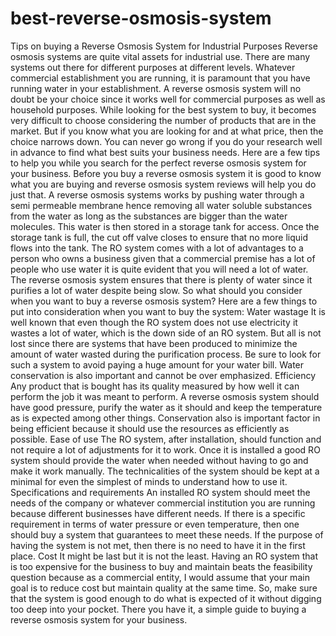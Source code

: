 # best-reverse-osmosis-system
Tips on buying a Reverse Osmosis System for Industrial Purposes Reverse osmosis systems are quite vital assets for industrial use. There are many systems out there for different purposes at different levels. Whatever commercial establishment you are running, it is paramount that you have running water in your establishment. A reverse osmosis system will no doubt be your choice since it works well for commercial purposes as well as household purposes. While looking for the best system to buy, it becomes very difficult to choose considering the number of products that are in the market. But if you know what you are looking for and at what price, then the choice narrows down. You can never go wrong if you do your research well in advance to find what best suits your business needs. Here are a few tips to help you while you search for the perfect reverse osmosis system for your business. Before you buy a reverse osmosis system it is good to know what you are buying and reverse osmosis system reviews will help you do just that. A reverse osmosis systems works by pushing water through a semi permeable membrane hence removing all water soluble substances from the water as long as the substances are bigger than the water molecules. This water is then stored in a storage tank for access. Once the storage tank is full, the cut off valve closes to ensure that no more liquid flows into the tank. The RO system comes with a lot of advantages to a person who owns a business given that a commercial premise has a lot of people who use water it is quite evident that you will need a lot of water. The reverse osmosis system ensures that there is plenty of water since it purifies a lot of water despite being slow. So what should you consider when you want to buy a reverse osmosis system? Here are a few things to put into consideration when you want to buy the system: Water wastage  It is well known that even though the RO system does not use electricity it wastes a lot of water, which is the down side of an RO system. But all is not lost since there are systems that have been produced to minimize the amount of water wasted during the purification process. Be sure to look for such a system to avoid paying a huge amount for your water bill. Water conservation is also important and cannot be over emphasized. Efficiency  Any product that is bought has its quality measured by how well it can perform the job it was meant to perform. A reverse osmosis system should have good pressure, purify the water as it should and keep the temperature as is expected among other things. Conservation also is important factor in being efficient because it should use the resources as efficiently as possible.  Ease of use The RO system, after installation, should function and not require a lot of adjustments for it to work. Once it is installed a good RO system should provide the water when needed without having to go and make it work manually. The technicalities of the system should be kept at a minimal for even the simplest of minds to understand how to use it. Specifications and requirements  An installed RO system should meet the needs of the company or whatever commercial institution you are running because different businesses have different needs. If there is a specific requirement in terms of water pressure or even temperature, then one should buy a system that guarantees to meet these needs. If the purpose of having the system is not met, then there is no need to have it in the first place. Cost It might be last but it is not the least. Having an RO system that is too expensive for the business to buy and maintain beats the feasibility question because as a commercial entity, I would assume that your main goal is to reduce cost but maintain quality at the same time. So, make sure that the system is good enough to do what is expected of it without digging too deep into your pocket. There you have it, a simple guide to buying a reverse osmosis system for your business. 
